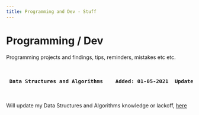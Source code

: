 ```yaml
---
title: Programming and Dev - Stuff
---
```


# Programming / Dev

<section id="start">

Programming projects and findings, tips, reminders, mistakes etc etc.

</section>

<section id="dataStructsAndAlgos">

<pre> <h4> Data Structures and Algorithms    Added: 01-05-2021  Updated: 29-03-2022 </h4> </pre>

Will update my Data Structures and Algorithms knowledge or lackoff, [here](dsAa1.html "here")


</section>
